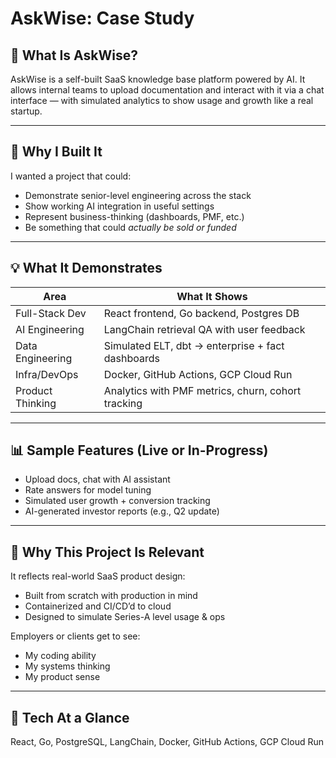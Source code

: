 # AskWise: Case Study

## 📌 What Is AskWise?

AskWise is a self-built SaaS knowledge base platform powered by AI. It allows internal teams to upload documentation and interact with it via a chat interface — with simulated analytics to show usage and growth like a real startup.

---

## 🎯 Why I Built It

I wanted a project that could:

- Demonstrate senior-level engineering across the stack
- Show working AI integration in useful settings
- Represent business-thinking (dashboards, PMF, etc.)
- Be something that could _actually be sold or funded_

---

## 💡 What It Demonstrates

| Area             | What It Shows                                      |
| ---------------- | -------------------------------------------------- |
| Full-Stack Dev   | React frontend, Go backend, Postgres DB            |
| AI Engineering   | LangChain retrieval QA with user feedback          |
| Data Engineering | Simulated ELT, dbt → enterprise + fact dashboards  |
| Infra/DevOps     | Docker, GitHub Actions, GCP Cloud Run              |
| Product Thinking | Analytics with PMF metrics, churn, cohort tracking |

---

## 📊 Sample Features (Live or In-Progress)

- Upload docs, chat with AI assistant
- Rate answers for model tuning
- Simulated user growth + conversion tracking
- AI-generated investor reports (e.g., Q2 update)

---

## 🚀 Why This Project Is Relevant

It reflects real-world SaaS product design:

- Built from scratch with production in mind
- Containerized and CI/CD’d to cloud
- Designed to simulate Series-A level usage & ops

Employers or clients get to see:

- My coding ability
- My systems thinking
- My product sense

---

## 🧱 Tech At a Glance

React, Go, PostgreSQL, LangChain, Docker, GitHub Actions, GCP Cloud Run
